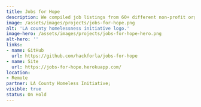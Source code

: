 ```yaml
---
title: Jobs for Hope
description: We compiled job listings from 60+ different non-profit organization websites for the LA County Homeless Initiative and consolidated them into a single database so that it is easier for job-seekers to search and filter for jobs.
image: /assets/images/projects/jobs-for-hope.png
alt: 'LA county homelessness initiative logo.'
image-hero: /assets/images/projects/jobs-for-hope-hero.png
alt-hero: ''
links:
- name: GitHub
  url: https://github.com/hackforla/jobs-for-hope
- name: Site
  url: https://jobs-for-hope.herokuapp.com/
location:
- Remote
partner: LA County Homeless Initiative;
visible: true
status: On Hold
---
```


